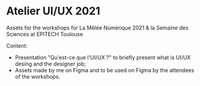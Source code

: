 # Atelier UI/UX 2021
Assets for the workshops for La Mêlée Numérique 2021 &amp; la Semaine des Sciences at EPITECH Toulouse

Content:

  - Presentation "Qu'est-ce que l'UI/UX ?" to briefly present what is UI/UX desing and the designer job;
  - Assets made by me on Figma and to be used on Figma by the attendees of the workshops.
